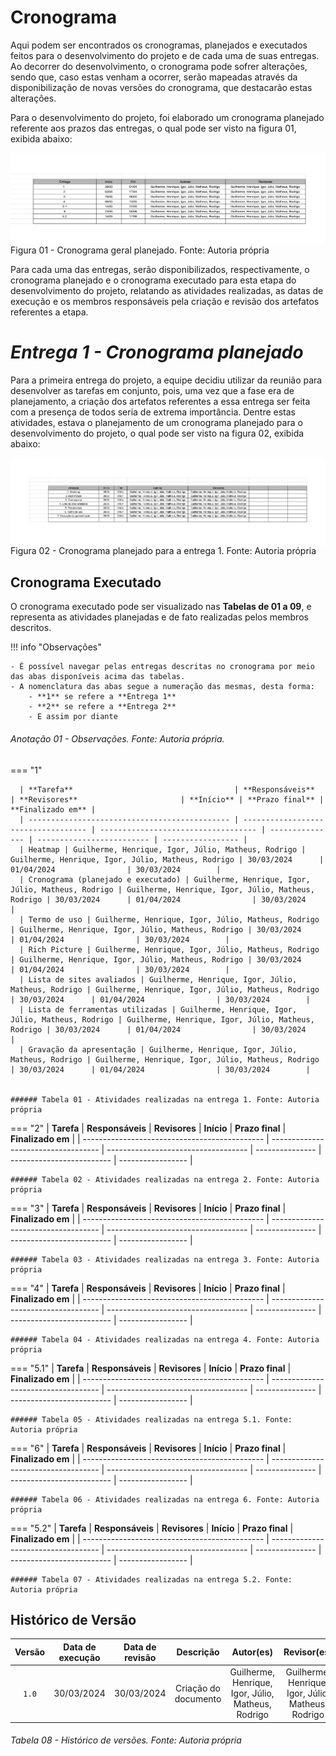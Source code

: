 # **Cronograma**
Aqui podem ser encontrados os cronogramas, planejados e executados feitos para o desenvolvimento do projeto e de cada uma de suas entregas.
Ao decorrer do desenvolvimento, o cronograma pode sofrer alterações, sendo que, caso estas venham a ocorrer, serão mapeadas através da disponibilização de novas versões do cronograma, que destacarão estas alterações.

Para o desenvolvimento do projeto, foi elaborado um cronograma planejado referente aos prazos das entregas, o qual pode ser visto na figura 01, exibida abaixo:

<img src="https://github.com/Requisitos-de-Software/2024.1-Consumidor.gov/blob/main/assets/img/planejamento/cronograma-planejado.jpg?raw=true">
<figcaption>Figura 01 - Cronograma geral planejado. Fonte: Autoria própria</figcaption>
</figure>

Para cada uma das entregas, serão disponibilizados, respectivamente, o cronograma planejado e o cronograma executado para esta etapa do desenvolvimento do projeto, relatando as atividades realizadas, as datas de execução e os membros responsáveis pela criação e revisão dos artefatos referentes a etapa.


# ***Entrega 1 - Cronograma planejado***

Para a primeira entrega do projeto, a equipe decidiu utilizar da reunião para desenvolver as tarefas em conjunto, pois, uma vez que a fase era de planejamento, a criação dos artefatos referentes a essa entrega ser feita com a presença de todos seria de extrema importância. Dentre estas atividades, estava o planejamento de um cronograma planejado para o desenvolvimento do projeto, o qual pode ser visto na figura 02, exibida abaixo:

<img src="https://github.com/Requisitos-de-Software/2024.1-Consumidor.gov/blob/main/assets/img/planejamento/cronograma-entrega1.jpg?raw=true" align ="center">
<figcaption>Figura 02 - Cronograma planejado para a entrega 1. Fonte: Autoria própria</figcaption>
</figure>

## Cronograma Executado

O cronograma executado pode ser visualizado nas **Tabelas de 01 a 09**, e representa as atividades planejadas e de fato realizadas pelos membros descritos.

!!! info "Observações"

    - É possível navegar pelas entregas descritas no cronograma por meio das abas disponíveis acima das tabelas. 
    - A nomenclatura das abas segue a numeração das mesmas, desta forma:
        - **1** se refere a **Entrega 1**
        - **2** se refere a **Entrega 2**
        - E assim por diante
    
###### Anotação 01 - Observações. Fonte: Autoria própria.

=== "1"
          
      | **Tarefa**                                    | **Responsáveis**                    | **Revisores**                       | **Início** | **Prazo final** | **Finalizado em** |
      | --------------------------------------------- | ----------------------------------- | ----------------------------------- | --------------- | ------------------------- | ----------------- |
      | Heatmap | Guilherme, Henrique, Igor, Júlio, Matheus, Rodrigo | Guilherme, Henrique, Igor, Júlio, Matheus, Rodrigo | 30/03/2024      | 01/04/2024                | 30/03/2024        |
      | Cronograma (planejado e executado) | Guilherme, Henrique, Igor, Júlio, Matheus, Rodrigo | Guilherme, Henrique, Igor, Júlio, Matheus, Rodrigo | 30/03/2024      | 01/04/2024                | 30/03/2024        |
      | Termo de uso | Guilherme, Henrique, Igor, Júlio, Matheus, Rodrigo | Guilherme, Henrique, Igor, Júlio, Matheus, Rodrigo | 30/03/2024      | 01/04/2024                | 30/03/2024        |
      | Rich Picture | Guilherme, Henrique, Igor, Júlio, Matheus, Rodrigo | Guilherme, Henrique, Igor, Júlio, Matheus, Rodrigo | 30/03/2024      | 01/04/2024                | 30/03/2024        |
      | Lista de sites avaliados | Guilherme, Henrique, Igor, Júlio, Matheus, Rodrigo | Guilherme, Henrique, Igor, Júlio, Matheus, Rodrigo | 30/03/2024      | 01/04/2024                | 30/03/2024        |
      | Lista de ferramentas utilizadas | Guilherme, Henrique, Igor, Júlio, Matheus, Rodrigo | Guilherme, Henrique, Igor, Júlio, Matheus, Rodrigo | 30/03/2024      | 01/04/2024                | 30/03/2024        |
      | Gravação da apresentação | Guilherme, Henrique, Igor, Júlio, Matheus, Rodrigo | Guilherme, Henrique, Igor, Júlio, Matheus, Rodrigo | 30/03/2024      | 01/04/2024                | 30/03/2024        |
     

    ###### Tabela 01 - Atividades realizadas na entrega 1. Fonte: Autoria própria

=== "2"
     | **Tarefa**                                    | **Responsáveis**                    | **Revisores**                       | **Início** | **Prazo final** | **Finalizado em** |
      | --------------------------------------------- | ----------------------------------- | ----------------------------------- | --------------- | ------------------------- | ----------------- |

    ###### Tabela 02 - Atividades realizadas na entrega 2. Fonte: Autoria própria

=== "3"
    | **Tarefa**                                    | **Responsáveis**                    | **Revisores**                       | **Início** | **Prazo final** | **Finalizado em** |
      | --------------------------------------------- | ----------------------------------- | ----------------------------------- | --------------- | ------------------------- | ----------------- |

    ###### Tabela 03 - Atividades realizadas na entrega 3. Fonte: Autoria própria

=== "4"
    | **Tarefa**                                    | **Responsáveis**                    | **Revisores**                       | **Início** | **Prazo final** | **Finalizado em** |
      | --------------------------------------------- | ----------------------------------- | ----------------------------------- | --------------- | ------------------------- | ----------------- |       

    ###### Tabela 04 - Atividades realizadas na entrega 4. Fonte: Autoria própria

=== "5.1"
    | **Tarefa**                                    | **Responsáveis**                    | **Revisores**                       | **Início** | **Prazo final** | **Finalizado em** |
      | --------------------------------------------- | ----------------------------------- | ----------------------------------- | --------------- | ------------------------- | ----------------- |       

    ###### Tabela 05 - Atividades realizadas na entrega 5.1. Fonte: Autoria própria

=== "6"
    | **Tarefa**                                    | **Responsáveis**                    | **Revisores**                       | **Início** | **Prazo final** | **Finalizado em** |
      | --------------------------------------------- | ----------------------------------- | ----------------------------------- | --------------- | ------------------------- | ----------------- |       

    ###### Tabela 06 - Atividades realizadas na entrega 6. Fonte: Autoria própria

=== "5.2"
    | **Tarefa**                                    | **Responsáveis**                    | **Revisores**                       | **Início** | **Prazo final** | **Finalizado em** |
      | --------------------------------------------- | ----------------------------------- | ----------------------------------- | --------------- | ------------------------- | ----------------- |       

    ###### Tabela 07 - Atividades realizadas na entrega 5.2. Fonte: Autoria própria

## Histórico de Versão
| Versão | Data de execução | Data de revisão |  Descrição            | Autor(es)         | Revisor(es)  |
| :------: | :----------: | :--------: | :--------------------: | :-------------: | :----------: |
| `1.0`  | 30/03/2024 | 30/03/2024 | Criação do documento | Guilherme, Henrique, Igor, Júlio, Matheus, Rodrigo | Guilherme, Henrique, Igor, Júlio, Matheus, Rodrigo |

###### Tabela 08 - Histórico de versões. Fonte: Autoria própria
